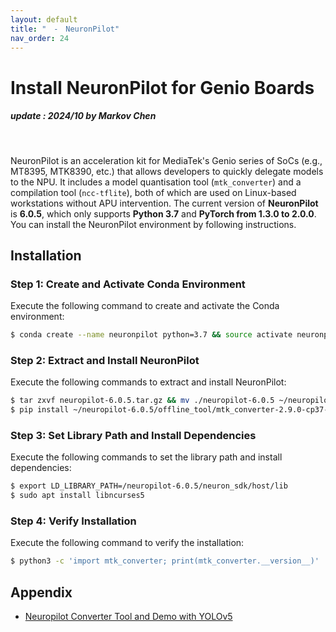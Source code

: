 ```yaml
---
layout: default
title: "　-　NeuronPilot"
nav_order: 24
---
```


# Install NeuronPilot for Genio Boards
##### update : 2024/10 by Markov Chen
<br>

NeuronPilot is an acceleration kit for MediaTek's Genio series of SoCs (e.g., MT8395, MTK8390, etc.) that allows developers to quickly delegate models to the NPU. It includes a model quantisation tool (`mtk_converter`) and a compilation tool (`ncc-tflite`), both of which are used on Linux-based workstations without APU intervention. The current version of **NeuronPilot** is **6.0.5**, which only supports **Python 3.7** and **PyTorch from 1.3.0 to 2.0.0**. You can install the NeuronPilot environment by following instructions.

## Installation

### Step 1: Create and Activate Conda Environment
Execute the following command to create and activate the Conda environment:

```bash
$ conda create --name neuronpilot python=3.7 && source activate neuronpilot
```
### Step 2: Extract and Install NeuronPilot
Execute the following commands to extract and install NeuronPilot:

```bash
$ tar zxvf neuropilot-6.0.5.tar.gz && mv ./neuropilot-6.0.5 ~/neuropilot-6.0.5
$ pip install ~/neuropilot-6.0.5/offline_tool/mtk_converter-2.9.0-cp37-cp37m-manylinux_2_5_x86_64.manylinux1_x86_64.whl
```

### Step 3: Set Library Path and Install Dependencies
Execute the following commands to set the library path and install dependencies:

```bash
$ export LD_LIBRARY_PATH=/neuropilot-6.0.5/neuron_sdk/host/lib
$ sudo apt install libncurses5
```

### Step 4: Verify Installation
Execute the following command to verify the installation:

```bash
$ python3 -c 'import mtk_converter; print(mtk_converter.__version__)'
```

## Appendix
* [Neuropilot Converter Tool and Demo with YOLOv5](https://mediatek.gitlab.io/aiot/doc/aiot-dev-guide/master/sw/yocto/ml-guide/neuron-dev-flow/model_converter/neuropilot_converter_tool.html)
